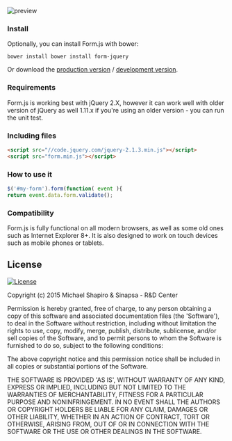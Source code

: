 ![preview](http://shapiromichael.github.io/Form-JS/logo.png)


### Install
Optionally, you can install Form.js with bower:
```shell
bower install bower install form-jquery
```
Or download the [production version][min] / [development version][max].

[min]: https://raw.githubusercontent.com/shapiromichael/Form-JS/master/dist/form.min.js
[max]: https://raw.githubusercontent.com/shapiromichael/Form-JS/master/dist/form.js

### Requirements
Form.js is working best with jQuery 2.X, however it can work well with older version of jQuery as well 1.11.x
if you're using an older version - you can run the unit test.

### Including files

```html
<script src="//code.jquery.com/jquery-2.1.3.min.js"></script>
<script src="form.min.js"></script>
```

### How to use it
```javascript
$('#my-form').form(function( event ){
return event.data.form.validate();
```


### Compatibility
Form.js is fully functional on all modern browsers, as well as some old ones such as Internet Explorer 8+. It is also designed to work on touch devices such as mobile phones or tablets.

## License

[![License](http://img.shields.io/badge/License-MIT-blue.svg)](http://opensource.org/licenses/MIT)

Copyright (c) 2015 Michael Shapiro & Sinapsa - R&D Center

Permission is hereby granted, free of charge, to any person obtaining
a copy of this software and associated documentation files (the
'Software'), to deal in the Software without restriction, including
without limitation the rights to use, copy, modify, merge, publish,
distribute, sublicense, and/or sell copies of the Software, and to
permit persons to whom the Software is furnished to do so, subject to
the following conditions:

The above copyright notice and this permission notice shall be
included in all copies or substantial portions of the Software.

THE SOFTWARE IS PROVIDED 'AS IS', WITHOUT WARRANTY OF ANY KIND,
EXPRESS OR IMPLIED, INCLUDING BUT NOT LIMITED TO THE WARRANTIES OF
MERCHANTABILITY, FITNESS FOR A PARTICULAR PURPOSE AND NONINFRINGEMENT.
IN NO EVENT SHALL THE AUTHORS OR COPYRIGHT HOLDERS BE LIABLE FOR ANY
CLAIM, DAMAGES OR OTHER LIABILITY, WHETHER IN AN ACTION OF CONTRACT,
TORT OR OTHERWISE, ARISING FROM, OUT OF OR IN CONNECTION WITH THE
SOFTWARE OR THE USE OR OTHER DEALINGS IN THE SOFTWARE.
